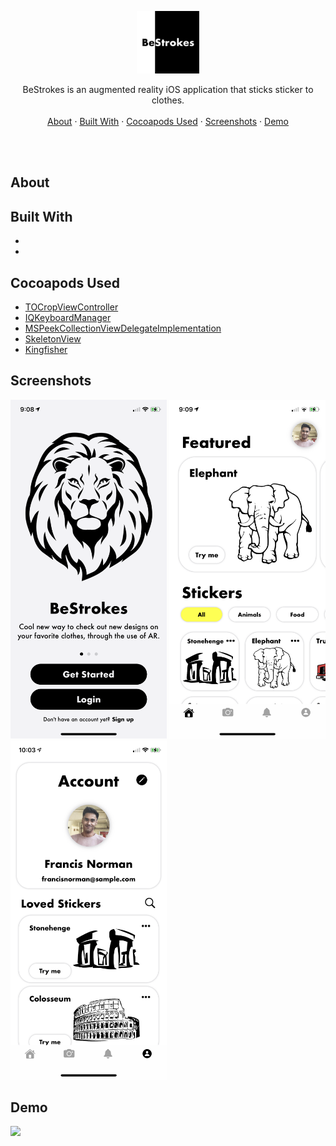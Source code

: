<p align="center">
  <p align="center">
    <img src="/ReadMeFiles/BeStrokes Icon.png" width="100" height="100">
  </p>
  <p align="center">
    BeStrokes is an augmented reality iOS application that sticks sticker to clothes.
    <br />
    <br />
    <a href="#about">About</a>
    ·
    <a href="#built-with">Built With</a>
    ·
    <a href="#cocoapods-used">Cocoapods Used</a>
    ·
    <a href="#screenshots">Screenshots</a>
    ·
    <a href="#demo">Demo</a>
  </p>
</p>

<br />
<br />

## About

## Built With
* 
* 

## Cocoapods Used
* [TOCropViewController][1]
* [IQKeyboardManager][2]
* [MSPeekCollectionViewDelegateImplementation][3]
* [SkeletonView][4]
* [Kingfisher][5]

[1]: https://github.com/TimOliver/TOCropViewController
[2]: https://github.com/hackiftekhar/IQKeyboardManager
[3]: https://github.com/MaherKSantina/MSPeekCollectionViewDelegateImplementation
[4]: https://github.com/Juanpe/SkeletonView
[5]: https://cocoapods.org/pods/Kingfisher

## Screenshots

<img src="/ReadMeFiles/Landing.PNG" width="250"/> <img src="/ReadMeFiles/Home-Light.PNG" width="250"/> <img src="/ReadMeFiles/Account-Light.PNG" width="250"/>

## Demo

<img src="/ReadMeFiles/Demo.gif" width="250"/>





